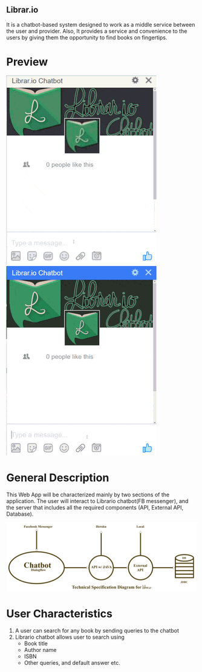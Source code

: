 ## Librar.io
It is a chatbot-based system designed to work as a middle service between the user and provider. Also, It provides a service and convenience to the users by giving them the opportunity to find books on fingertips.

# Preview
![alt text](https://github.com/Librar-io/librar.io/blob/master/screenshots/Chatbot.gif) 
![alt text](https://github.com/Librar-io/librar.io/blob/master/screenshots/loop.gif)


# General Description
This Web App will be characterized mainly by two sections of the application. The user will interact to Librario chatbot(FB messenger), and the server that includes all the required components (API, External API, Database).

![alt text](https://github.com/Librar-io/librar.io/blob/master/screenshots/techDiagram.png)


# User Characteristics
  1. A user can search for any book by sending queries to the chatbot
  2. Librario chatbot allows user to search using
      - Book title
      - Author name
      - ISBN
      - Other queries, and default answer etc.
 
